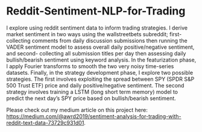 # Reddit-Sentiment-NLP-for-Trading
I explore using reddit sentiment data to inform trading strategies. I derive market sentiment in two ways using the wallstreetbets subreddit; first- collecting comments from daily discussion submissions then running the VADER sentiment model to assess overall daily positive/negative sentiment, and second- collecting all submission titles per day then assessing daily bullish/bearish sentiment using keyword analysis. In the featurization phase, I apply Fourier transforms to smooth the two very noisy time-series datasets. Finally, in the strategy development phase, I explore two possible strategies. The first involves exploiting the spread between SPY (SPDR S&P 500 Trust ETF) price and daily positive/negative sentiment. The second strategy involves training a LSTM (long short term memory) model to predict the next day’s SPY price based on bullish/bearish sentiment. 

Please check out my medium article on this project here: https://medium.com/@awrd2019/sentiment-analysis-for-trading-with-reddit-text-data-73729c931d01.
